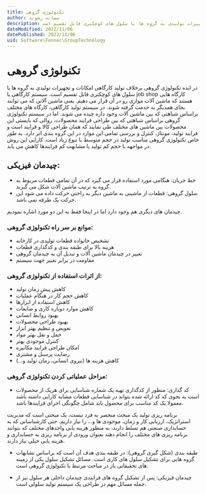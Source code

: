 ```yaml
---
title: تکنولوژی گروهی
author: سمانه رشوند  
description: تکنولوژی گروهی برخلاف تولید کارگاهی امکانات و تجهیزات تولیدی به گروه ها یا سلول های کوچکتری قابل تقسیم است.
dateModified: 2022/11/06 
datePublished: 2022/11/06
uid: Software\Fennec\GroupTechnology
---
```

# تکنولوژی گروهی

در ایده تکنولوژی گروهی برخلاف تولید کارگاهی امکانات و تجهیزات تولیدی به گروه ها یا سلول های کوچکتری قابل تقسیم است.
سیستم کارگاهی یا job shop کارگاه هایی هستند که ماشین آلات موازی رو در آن قرار می دهیم. یعنی ماشین آلاتی که می توانند بجای همدیگر به خدمت گرفته شوند. در سیستم تولید کارگاهی، کارگاه های مختلف براساس شباهتی که بین ماشین آلات وجود داره چیده می شوند. اما در سیستم تکنولوژی گروهی براساس شباهتی که بین طراحی فرایند محصولات، روالی که بایستی این محصولات بین ماشین های مختلف طی نمایند که همان طراحی کالا و فرایند است و فرایند تولید، مونتاژ، کنترل و بررسی تمامی این موارد در این گروه بندی اثر دارد. 
به طور خاص تکنولوژی گروهی مناسب تولید در حجم متوسط با تنوع زیاد است.
کارایی این روش در مواجهه با حجم کم تولید یا مشابهت کم فرایندها کاهش می یابد.


## چیدمان فیزیکی:

* خط جریان: هنگامی مورد استفاده قرار می گیرد که در آن تمامی قطعات مربوط به گروه به ترتیب ماشین آلات شکل می گیرند.
* سلول گروهی: قطعات از ماشینی به ماشین دیگر به راحتی حرکت داده می شود این حرکت یک طرفه نمی باشد.

چیدمان های دیگری هم وجود دارد اما در اینجا فقط به این دو مورد اشاره نمودیم.


### موانع بر سر راه تکنولوژی گروهی:

*	تشخیص خانواده قطعات تولیدی در کارخانه
*	هزینه بالا برای طبقه بندی و کدگذاری قطعات
*	تغییر در چیدمان ماشین آلات و تبدیل آن به چیدمان گروهی
*	مقاومت در برابر تغییر جهت سیستم


### از اثرات استفاده از تکنولوژی گروهی:

*	کاهش پیش زمان تولید
*	کاهش حجم کار در هنگام عملیات
*	کاهش استفاده از ابزارها 
*	کاهش موارد دوباره کاری و ضایعات
*	بهبود روابط انسانی
*	بهبود طراحی محصولات
*	تعویض و تنظیم بهتر ابزار
*	حمل و نقل بهتر مواد
*	کنترل موجودی بهتر
*	امکان طراحی فرایند مکانیزه
*	رضایت پرسنل و مشتری
*	کاهش هزینه ها (نیروی انسانی، زمان تولید و...)


### مراحل عملیاتی کردن تکنولوژی گروهی:

* کد گذاری: منظور از کدگذاری تهیه یک شماره شناسایی برای هریک از محصولات است به نحوی که کد ارائه شده بتواند در شناسایی قطعات مشابه کارایی داشته باشد معمولا یک کد مناسب برای محصول باید شامل چگونگی اجرای فرایندها باشد.

برنامه ریزی تولید یک مبحث منحصر به فرد نیست، یک مبحثی است که مدیریت استراتژیک، ارزیابی کار و زمان، موجودی ها و... را نیاز داریم. حتی کارشناسانی که به حسابداری صنعتی هم تسلط دارند، به منظور هزینه یابی واحدهای مختلف که بتوانند برنامه ریزی های مختلف را انجام دهند بعنوان ورودی از برنامه ریزی به حسابداری و هزینه یابی خیلی نیاز دارند.

* طبقه بندی (شکل گیری گروهی): در طبقه بندی هدف آن است که براساس تشابهات گروه هایی برای تشکیل سلول های کاری است. مسائل تشکیل سلول یکی از زمینه های تحقیقاتی باز در مباحث مرتبط با تکنولوژی گروهی است.

* چیدمان فیزیکی: پس از تشکیل گروه های فرایندی چیدمان داخلی هر سلول نیز از جمله مسائل مهم در طراحی یک سیستم تولید سلولی است.